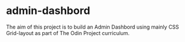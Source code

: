 # admin-dashbord
The aim of this project is to build an Admin Dashbord using mainly CSS Grid-layout as part of The Odin Project curriculum.

